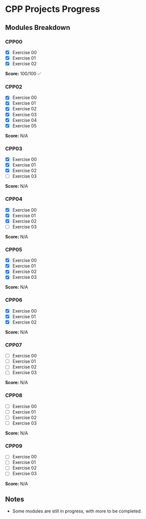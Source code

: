 # CPP Projects Progress

## Modules Breakdown

### CPP00

- [x] Exercise 00
- [x] Exercise 01
- [x] Exercise 02

**Score:** 100/100 ✅

### CPP02

- [x] Exercise 00
- [x] Exercise 01
- [x] Exercise 02
- [x] Exercise 03
- [x] Exercise 04
- [x] Exercise 05

**Score:** N/A

### CPP03

- [x] Exercise 00
- [x] Exercise 01
- [x] Exercise 02
- [ ] Exercise 03

**Score:** N/A

### CPP04

- [x] Exercise 00
- [x] Exercise 01
- [x] Exercise 02
- [ ] Exercise 03

**Score:** N/A

### CPP05

- [x] Exercise 00
- [x] Exercise 01
- [x] Exercise 02
- [x] Exercise 03

**Score:** N/A

### CPP06

- [x] Exercise 00
- [x] Exercise 01
- [x] Exercise 02

**Score:** N/A

### CPP07

- [ ] Exercise 00
- [ ] Exercise 01
- [ ] Exercise 02
- [ ] Exercise 03

**Score:** N/A

### CPP08

- [ ] Exercise 00
- [ ] Exercise 01
- [ ] Exercise 02
- [ ] Exercise 03

**Score:** N/A

### CPP09

- [ ] Exercise 00
- [ ] Exercise 01
- [ ] Exercise 02
- [ ] Exercise 03

**Score:** N/A

## Notes

- Some modules are still in progress, with more to be completed.

